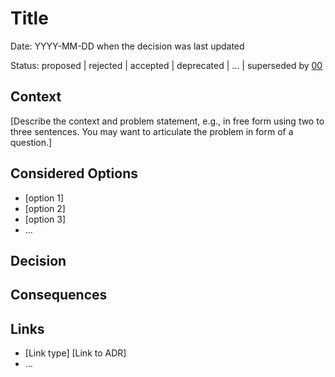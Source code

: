 # Title

Date: YYYY-MM-DD when the decision was last updated <!-- optional -->

Status: proposed | rejected | accepted | deprecated | … | superseded by
[00](05-example.md) <!-- optional -->

## Context

[Describe the context and problem statement, e.g., in free form using two to three sentences. You may want to articulate the problem in form of a question.]

## Considered Options

* [option 1]
* [option 2]
* [option 3]
* … <!-- numbers of options can vary -->

## Decision

## Consequences

## Links <!-- optional -->

* [Link type] [Link to ADR] <!-- example: Refined by [ADR-05](05-example.md) -->
* … <!-- numbers of links can vary -->